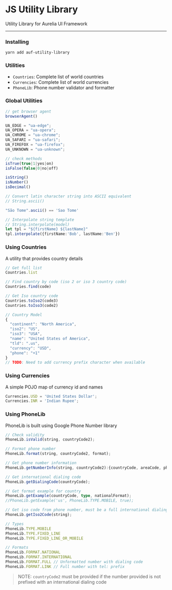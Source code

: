 # JS Utility Library

Utility Library for Aurelia UI Framework

---

### Installing

```shell
yarn add auf-utility-library
```

### Utilities

* `Countries`: Complete list of world countries
* `Currencies`: Complete list of world currencies
* `PhoneLib`: Phone number validator and formatter

### Global Utilities
```ts
// get browser agent
browserAgent()

UA_EDGE = "ua-edge";
UA_OPERA = "ua-opera";
UA_CHROME = "ua-chrome";
UA_SAFARI = "ua-safari";
UA_FIREFOX = "ua-firefox";
UA_UNKNOWN = "ua-unknown";

// check methods
isTrue(true|1|yes|on)
isFalse(false|0|no|off)

isString()
isNumber()
isDecimal()

// Convert latin character string into ASCII equivalent
// String.ascii()

"São Tome".ascii() == 'Sao Tome'

// Interpolate string template
// String.interpolate(model)
let tpl = "${firstName} ${lastName}"
tpl.interpolate({firstName:'Bob', lastName:'Ben'})
```

### Using Countries
A utility that provides country details
```ts
// Get full list
Countries.list

// Find country by code (iso 2 or iso 3 country code)
Countries.find(code)

// Get Iso country code
Countries.toIso2(code3)
Countries.toIso3(code2)

// Country Model
{
  "continent": "North America",
  "iso2": "US",
  "iso3": "USA",
  "name": "United States of America",
  "tld": ".us",
  "currency": "USD",
  "phone": "+1"
}
// TODO: Need to add currency prefix character when available
```

### Using Currencies
A simple POJO map of currency id and names
```ts
Currencies.USD = 'United States Dollar';
Currencies.INR = 'Indian Rupee';
```

### Using PhoneLib
PhoneLib is built using Google Phone Number library

```ts
// Check validity
PhoneLib.isValid(string, countryCode2);

// Format phone number
PhoneLib.format(string, countryCode2, format);

// Get phone number information
PhoneLib.getNumberInfo(string, countryCode2):{countryCode, areaCode, phone, ext}

// Get international dialing code
PhoneLib.getDialingCode(countryCode);

// Get format example for country
PhoneLib.getExample(countryCode, type, nationalFormat);
//PhoneLib.getExample('us', PhoneLib.TYPE.MOBILE, true);

// Get iso code from phone number, must be a full international dialing number
PhoneLib.getIso2Code(string);

// Types
PhoneLib.TYPE.MOBILE
PhoneLib.TYPE.FIXED_LINE
PhoneLib.TYPE.FIXED_LINE_OR_MOBILE

// Formats
PhoneLib.FORMAT.NATIONAL
PhoneLib.FORMAT.INTERNATIONAL
PhoneLib.FORMAT.FULL // Unformatted number with dialing code
PhoneLib.FORMAT.LINK // Full number with tel: prefix
```

> NOTE: `countryCode2` must be provided if the number provided is not prefixed with an international dialing code
